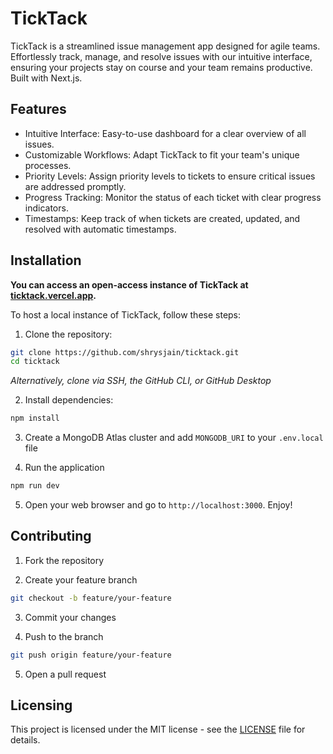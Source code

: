 # TickTack

TickTack is a streamlined issue management app designed for agile teams. Effortlessly track, manage, and resolve issues with our intuitive interface, ensuring your projects stay on course and your team remains productive. Built with Next.js.

## Features

- Intuitive Interface: Easy-to-use dashboard for a clear overview of all issues.
- Customizable Workflows: Adapt TickTack to fit your team's unique processes.
- Priority Levels: Assign priority levels to tickets to ensure critical issues are addressed promptly.
- Progress Tracking: Monitor the status of each ticket with clear progress indicators.
- Timestamps: Keep track of when tickets are created, updated, and resolved with automatic timestamps.

## Installation

**You can access an open-access instance of TickTack at [ticktack.vercel.app](https://ticktack.vercel.app).**

To host a local instance of TickTack, follow these steps:

1. Clone the repository:

```sh
git clone https://github.com/shrysjain/ticktack.git
cd ticktack
```

_Alternatively, clone via SSH, the GitHub CLI, or GitHub Desktop_

2. Install dependencies:

```sh
npm install
```

3. Create a MongoDB Atlas cluster and add `MONGODB_URI` to your `.env.local` file

4. Run the application

```sh
npm run dev
```

5. Open your web browser and go to `http://localhost:3000`. Enjoy!

## Contributing

1. Fork the repository

2. Create your feature branch

```bash
git checkout -b feature/your-feature
```

3. Commit your changes

4. Push to the branch

```bash
git push origin feature/your-feature
```

5. Open a pull request

## Licensing

This project is licensed under the MIT license - see the [LICENSE](./LICENSE) file for details.
